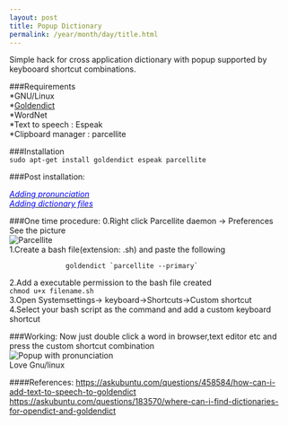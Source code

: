 ```yaml
---
layout: post
title: Popup Dictionary
permalink: /year/month/day/title.html
---
```


Simple hack for  cross application dictionary with popup supported by keybooard shortcut combinations.  

###Requirements  
*GNU/Linux  
*[Goldendict](http://bit.ly/1HDEkNk)  
*WordNet  
*Text to speech : Espeak  
*Clipboard manager : parcellite  

###Installation  
`sudo apt-get install goldendict espeak parcellite`

###Post installation:  

<a href="http://pastebin.com/B9ueCPAg"><font color="blue"><i>Adding pronunciation  </i> </font> </a>  
<a href="http://pastebin.com/K1v7ndBe"><font color="blue"><i>Adding dictionary files   </i> </font> </a>  

###One time procedure:
0.Right click Parcellite daemon -> Preferences  
  See the picture  
![Parcellite](http://s3.postimg.org/o1api0rw3/parcellite.png)  
1.Create a bash file(extension: .sh) and paste the following  
``` 
              goldendict `parcellite --primary`  
```  
2.Add a executable permission to the bash file created  
              `chmod u+x filename.sh`  
3.Open Systemsettings-> keyboard->Shortcuts->Custom shortcut  
4.Select your bash script as the command and add a custom keyboard shortcut


###Working:
Now just double click a word in browser,text editor etc and press the custom shortcut combination  
![Popup with pronunciation](http://s2.postimg.org/kgiodi7xl/del.png)  
Love Gnu/linux

####References:
https://askubuntu.com/questions/458584/how-can-i-add-text-to-speech-to-goldendict  
https://askubuntu.com/questions/183570/where-can-i-find-dictionaries-for-opendict-and-goldendict  



